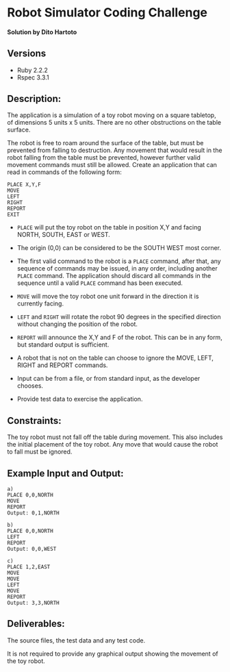 # Robot Simulator Coding Challenge
#### Solution by Dito Hartoto

## Versions
- Ruby 2.2.2
- Rspec 3.3.1

## Description:

The application is a simulation of a toy robot moving on a square tabletop, of dimensions 5 units x 5 units.
There are no other obstructions on the table surface.

The robot is free to roam around the surface of the table, but must be prevented from falling to destruction. Any movement that would result in the robot falling from the table must be prevented, however further valid movement commands must still be allowed.
Create an application that can read in commands of the following form:

```
PLACE X,Y,F
MOVE
LEFT
RIGHT
REPORT
EXIT
```

- `PLACE` will put the toy robot on the table in position X,Y and facing NORTH, SOUTH, EAST or WEST.

- The origin (0,0) can be considered to be the SOUTH WEST most corner.

- The first valid command to the robot is a `PLACE` command, after that, any sequence of commands may be issued, in any order, including another `PLACE` command. The application should discard all commands in the sequence until a valid `PLACE` command has been executed.

- `MOVE` will move the toy robot one unit forward in the direction it is currently facing.

- `LEFT` and `RIGHT` will rotate the robot 90 degrees in the specified direction without changing the position of the robot.

- `REPORT` will announce the X,Y and F of the robot. This can be in any form, but standard output is sufficient.

- A robot that is not on the table can choose to ignore the MOVE, LEFT, RIGHT and REPORT commands.

- Input can be from a file, or from standard input, as the developer chooses.

- Provide test data to exercise the application.

## Constraints:

The toy robot must not fall off the table during movement. This also includes the initial placement of the toy robot. Any move that would cause the robot to fall must be ignored.

## Example Input and Output:

```
a)
PLACE 0,0,NORTH
MOVE
REPORT
Output: 0,1,NORTH

b)
PLACE 0,0,NORTH
LEFT
REPORT
Output: 0,0,WEST

c)
PLACE 1,2,EAST
MOVE
MOVE
LEFT
MOVE
REPORT
Output: 3,3,NORTH
```

## Deliverables:

The source files, the test data and any test code.

It is not required to provide any graphical output showing the movement of the toy robot.

